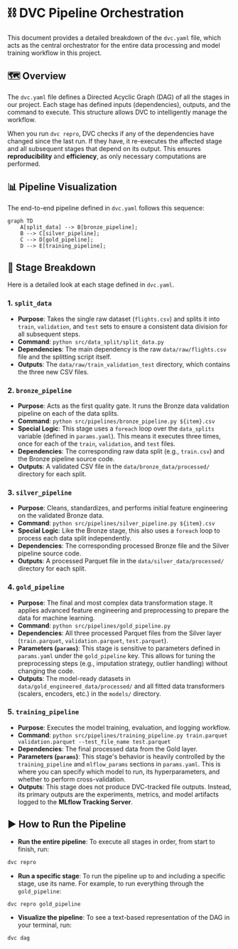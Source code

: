 # ⛓️ DVC Pipeline Orchestration

This document provides a detailed breakdown of the `dvc.yaml` file, which acts as the central orchestrator for the entire data processing and model training workflow in this project.

## 🗺️ Overview

The `dvc.yaml` file defines a Directed Acyclic Graph (DAG) of all the stages in our project. Each stage has defined inputs (dependencies), outputs, and the command to execute. This structure allows DVC to intelligently manage the workflow.

When you run `dvc repro`, DVC checks if any of the dependencies have changed since the last run. If they have, it re-executes the affected stage and all subsequent stages that depend on its output. This ensures **reproducibility** and **efficiency**, as only necessary computations are performed.

## 📊 Pipeline Visualization

The end-to-end pipeline defined in `dvc.yaml` follows this sequence:

```mermaid
graph TD
    A[split_data] --> B[bronze_pipeline];
    B --> C[silver_pipeline];
    C --> D[gold_pipeline];
    D --> E[training_pipeline];
```

## 🧩 Stage Breakdown

Here is a detailed look at each stage defined in `dvc.yaml`.

### 1. `split_data`

-   **Purpose**: Takes the single raw dataset (`flights.csv`) and splits it into `train`, `validation`, and `test` sets to ensure a consistent data division for all subsequent steps.
-   **Command**: `python src/data_split/split_data.py`
-   **Dependencies**: The main dependency is the raw `data/raw/flights.csv` file and the splitting script itself.
-   **Outputs**: The `data/raw/train_validation_test` directory, which contains the three new CSV files.

### 2. `bronze_pipeline`

-   **Purpose**: Acts as the first quality gate. It runs the Bronze data validation pipeline on each of the data splits.
-   **Command**: `python src/pipelines/bronze_pipeline.py ${item}.csv`
-   **Special Logic**: This stage uses a `foreach` loop over the `data_splits` variable (defined in `params.yaml`). This means it executes three times, once for each of the `train`, `validation`, and `test` files.
-   **Dependencies**: The corresponding raw data split (e.g., `train.csv`) and the Bronze pipeline source code.
-   **Outputs**: A validated CSV file in the `data/bronze_data/processed/` directory for each split.

### 3. `silver_pipeline`

-   **Purpose**: Cleans, standardizes, and performs initial feature engineering on the validated Bronze data.
-   **Command**: `python src/pipelines/silver_pipeline.py ${item}.csv`
-   **Special Logic**: Like the Bronze stage, this also uses a `foreach` loop to process each data split independently.
-   **Dependencies**: The corresponding processed Bronze file and the Silver pipeline source code.
-   **Outputs**: A processed Parquet file in the `data/silver_data/processed/` directory for each split.

### 4. `gold_pipeline`

-   **Purpose**: The final and most complex data transformation stage. It applies advanced feature engineering and preprocessing to prepare the data for machine learning.
-   **Command**: `python src/pipelines/gold_pipeline.py`
-   **Dependencies**: All three processed Parquet files from the Silver layer (`train.parquet`, `validation.parquet`, `test.parquet`).
-   **Parameters (`params`)**: This stage is sensitive to parameters defined in `params.yaml` under the `gold_pipeline` key. This allows for tuning the preprocessing steps (e.g., imputation strategy, outlier handling) without changing the code.
-   **Outputs**: The model-ready datasets in `data/gold_engineered_data/processed/` and all fitted data transformers (scalers, encoders, etc.) in the `models/` directory.

### 5. `training_pipeline`

-   **Purpose**: Executes the model training, evaluation, and logging workflow.
-   **Command**: `python src/pipelines/training_pipeline.py train.parquet validation.parquet --test_file_name test.parquet`
-   **Dependencies**: The final processed data from the Gold layer.
-   **Parameters (`params`)**: This stage's behavior is heavily controlled by the `training_pipeline` and `mlflow_params` sections in `params.yaml`. This is where you can specify which model to run, its hyperparameters, and whether to perform cross-validation.
-   **Outputs**: This stage does not produce DVC-tracked file outputs. Instead, its primary outputs are the experiments, metrics, and model artifacts logged to the **MLflow Tracking Server**.

## ▶️ How to Run the Pipeline

-   **Run the entire pipeline**: To execute all stages in order, from start to finish, run:
```bash
dvc repro
```

-   **Run a specific stage**: To run the pipeline up to and including a specific stage, use its name. For example, to run everything through the `gold_pipeline`:
```bash
dvc repro gold_pipeline
```

-   **Visualize the pipeline**: To see a text-based representation of the DAG in your terminal, run:
```bash
dvc dag
```